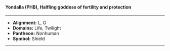 #### Yondalla (PHB), Halfling goddess of fertility and protection
___

- **Alignment:** L, G
- **Domains:** Life, Twilight
- **Pantheon:** Nonhuman
- **Symbol:** Shield
___
